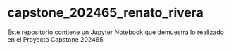 # capstone_202465_renato_rivera
Este repositorio contiene un Jupyter Notebook que demuestra lo realizado en el Proyecto Capstone 202465
